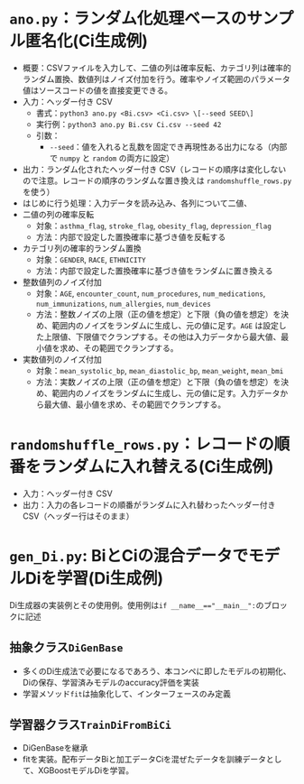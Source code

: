 # `ano.py`：ランダム化処理ベースのサンプル匿名化(Ci生成例)
- 概要：CSVファイルを入力して、二値の列は確率反転、カテゴリ列は確率的ランダム置換、数値列はノイズ付加を行う。確率やノイズ範囲のパラメータ値はソースコードの値を直接変更できる。
- 入力：ヘッダー付き CSV
    - 書式：`python3 ano.py <Bi.csv> <Ci.csv> \[--seed SEED\]`
    - 実行例：`python3 ano.py Bi.csv Ci.csv --seed 42`
    - 引数：
        - `--seed`：値を入れると乱数を固定でき再現性ある出力になる（内部で `numpy` と `random` の両方に設定）  
- 出力：ランダム化されたヘッダー付き CSV（レコードの順序は変化しないので注意。レコードの順序のランダムな置き換えは `randomshuffle_rows.py` を使う）
- はじめに行う処理：入力データを読み込み、各列について二値、
- 二値の列の確率反転
    - 対象：`asthma_flag`, `stroke_flag`, `obesity_flag`, `depression_flag`
    - 方法：内部で設定した置換確率に基づき値を反転する
- カテゴリ列の確率的ランダム置換
    - 対象：`GENDER`, `RACE`, `ETHNICITY`
    - 方法：内部で設定した置換確率に基づき値をランダムに置き換える
- 整数値列のノイズ付加
    - 対象：`AGE`, `encounter_count`, `num_procedures`, `num_medications`, `num_immunizations`, `num_allergies`, `num_devices`
    - 方法：整数ノイズの上限（正の値を想定）と下限（負の値を想定）を決め、範囲内のノイズをランダムに生成し、元の値に足す。`AGE` は設定した上限値、下限値でクランプする。その他は入力データから最大値、最小値を求め、その範囲でクランプする。 
- 実数値列のノイズ付加
    - 対象：`mean_systolic_bp`, `mean_diastolic_bp`, `mean_weight`, `mean_bmi`
    - 方法：実数ノイズの上限（正の値を想定）と下限（負の値を想定）を決め、範囲内のノイズをランダムに生成し、元の値に足す。入力データから最大値、最小値を求め、その範囲でクランプする。

# `randomshuffle_rows.py`：レコードの順番をランダムに入れ替える(Ci生成例)
- 入力：ヘッダー付き CSV
- 出力：入力の各レコードの順番がランダムに入れ替わったヘッダー付き CSV（ヘッダー行はそのまま）

# `gen_Di.py`: BiとCiの混合データでモデルDiを学習(Di生成例)
Di生成器の実装例とその使用例。使用例は`if __name__=="__main__":`のブロックに記述
## 抽象クラス`DiGenBase`
- 多くのDi生成法で必要になるであろう、本コンペに即したモデルの初期化、Diの保存、学習済みモデルのaccuracy評価を実装
- 学習メソッド`fit`は抽象化して、インターフェースのみ定義

## 学習器クラス`TrainDiFromBiCi`
- DiGenBaseを継承
- fitを実装。配布データBiと加工データCiを混ぜたデータを訓練データとして、XGBoostモデルDiを学習。

